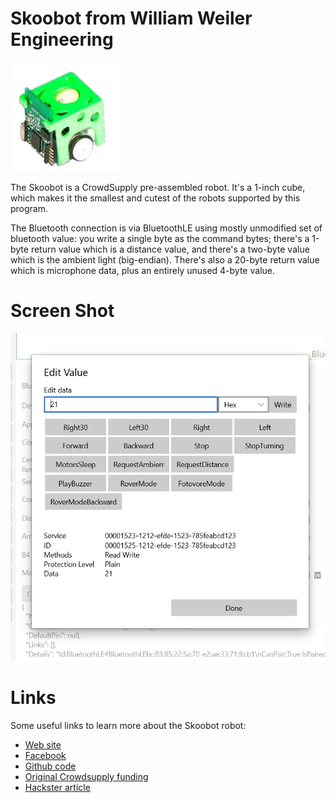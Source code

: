 ﻿# Skoobot from William Weiler Engineering

![Robot](../DevicePictures/WilliamWeilerEngineering_Skoobot-175.png)

The Skoobot is a CrowdSupply pre-assembled robot. It's a 1-inch cube, which makes it
the smallest and cutest of the robots supported by this program. 

The Bluetooth connection is via BluetoothLE using mostly unmodified set of bluetooth
value: you write a single byte as the command bytes; there's a 1-byte return value which is
a distance value, and there's a two-byte value which is the ambient light (big-endian). There's
also a 20-byte return value which is microphone data, plus an entirely unused 4-byte value.


# Screen Shot
![Screen Shot](../ScreenShots/Device_WilliamWeilerEngineering_Skoobot.png)

# Links
Some useful links to learn more about the Skoobot robot:

* [Web site](https://www.william-weiler-engineering.com/)
* [Facebook](https://www.facebook.com/skoobot/)
* [Github code](https://github.com/bweiler/Skoobot-firmware)
* [Original Crowdsupply funding](https://www.crowdsupply.com/william-weiler-engineering/skoobot)
* [Hackster article](https://www.hackster.io/william-weiler/skoobot-27222a)

